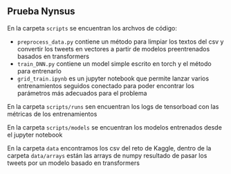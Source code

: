 Prueba Nynsus   
---   
En la carpeta `scripts` se encuentran los archvos de código:   
- `preprocess_data.py` contiene un método para limpiar los textos del csv y convertir los tweets en vectores a partir de modelos preentrenados basados en transformers
- `train_DNN.py` contiene un model simple escrito en torch y el método para entrenarlo
- `grid_train.ipynb` es un jupyter notebook que permite lanzar varios entrenamientos seguidos conectado para poder encontrar los parámetros más adecuados para el problema     
    
En la carpeta `scripts/runs` sen encuentran los logs de tensorboad con las métricas de los entrenamientos
   
   
En la carpeta `scripts/models` se encuentran los modelos entrenados desde el jupyter notebook   
   
En la carpeta `data` encontramos los csv del reto de Kaggle, dentro de la carpeta `data/arrays` están las arrays de numpy resultado de pasar los tweets por un modelo basado en transformers
   
   

